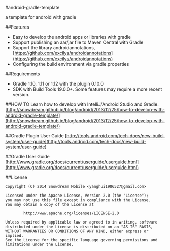 #android-gradle-template

a template for android with gradle

##Features
* Easy to develop the android apps or libraries with gradle
* Support publishing an aar/jar file to Maven Central with Gradle
* Support the library androidannotations,[https://github.com/excilys/androidannotations](https://github.com/excilys/androidannotations)
* Configuring the build environment via gradle.properties

##Requirements
* Gradle 1.10, 1.11 or 1.12 with the plugin 0.10.0
* SDK with Build Tools 19.0.0+. Some features may require a more recent version.

##HOW TO
Learn how to develop with IntelliJ/Android Studio and Gradle.
[http://snowdream.github.io/blog/android/2013/12/25/how-to-develop-with-android-gradle-template/](http://snowdream.github.io/blog/android/2013/12/25/how-to-develop-with-android-gradle-template/)

##Gradle Plugin User Guide
[http://tools.android.com/tech-docs/new-build-system/user-guide](http://tools.android.com/tech-docs/new-build-system/user-guide)

##Gradle User Guide
[http://www.gradle.org/docs/current/userguide/userguide.html](http://www.gradle.org/docs/current/userguide/userguide.html)

##License
```
Copyright (C) 2014 Snowdream Mobile <yanghui1986527@gmail.com>

Licensed under the Apache License, Version 2.0 (the "License");
you may not use this file except in compliance with the License.
You may obtain a copy of the License at

        http://www.apache.org/licenses/LICENSE-2.0

Unless required by applicable law or agreed to in writing, software
distributed under the License is distributed on an "AS IS" BASIS,
WITHOUT WARRANTIES OR CONDITIONS OF ANY KIND, either express or implied.
See the License for the specific language governing permissions and
limitations under the License.
```